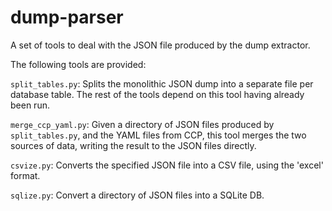 dump-parser
===========

A set of tools to deal with the JSON file produced by the dump extractor.

The following tools are provided:

`split_tables.py`:
  Splits the monolithic JSON dump into a separate file per database table. The rest of the tools depend on this tool having already been run.

`merge_ccp_yaml.py`:
  Given a directory of JSON files produced by `split_tables.py`, and the YAML files from CCP, this tool merges the two sources of data, writing the result to the JSON files directly.

`csvize.py`:
  Converts the specified JSON file into a CSV file, using the 'excel' format.

`sqlize.py`:
  Convert a directory of JSON files into a SQLite DB.
